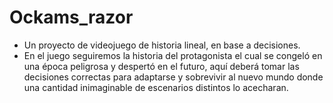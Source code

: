 # Ockams_razor
- Un proyecto de videojuego de  historia lineal, en base a decisiones.
- En el juego seguiremos la historia del protagonista el cual se congeló en una época peligrosa y despertó en el futuro, aquí deberá tomar las decisiones correctas para adaptarse y sobrevivir al nuevo mundo donde una cantidad inimaginable de escenarios distintos lo acecharan.
